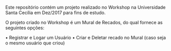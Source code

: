 Este repositório contém um projeto realizado no Workshop na Universidade Santa Cecília em Dez/2017 para fins de estudo.

O projeto criado no Workshop é um Mural de Recados, do qual fornece as seguintes opções:

• Registrar e Logar um Usuário
• Criar e Deletar recado no Mural (caso seja o mesmo usuário que criou)
